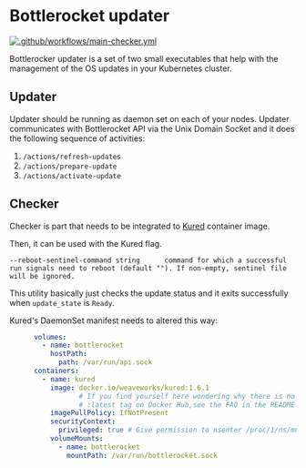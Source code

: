 # Bottlerocket updater

[![.github/workflows/main-checker.yml](https://github.com/pipetail/bottlerocket-updater/actions/workflows/main-checker.yml/badge.svg)](https://github.com/pipetail/bottlerocket-updater/actions/workflows/main-checker.yml)

Bottlerocker updater is a set of two small executables
that help with the management of the OS updates in
your Kubernetes cluster.

## Updater

Updater should be running as daemon set on each of your
nodes. Updater communicates with Bottlerocket API
via the Unix Domain Socket and it does the following
sequence of activities:

1. `/actions/refresh-updates`
2. `/actions/prepare-update`
3. `/actions/activate-update`

## Checker

Checker is part that needs to be integrated to
[Kured](https://github.com/weaveworks/kured)
container image.

Then, it can be used with the Kured flag.

```
--reboot-sentinel-command string      command for which a successful run signals need to reboot (default ""). If non-empty, sentinel file will be ignored.
```

This utility basically just checks the update status
and it exits successfully when `update_state` is `Ready`.

Kured's DaemonSet manifest needs to altered this way:

```yaml
      volumes:
        - name: bottlerocket
          hostPath:
            path: /var/run/api.sock
      containers:
        - name: kured
          image: docker.io/weaveworks/kured:1.6.1
                 # If you find yourself here wondering why there is no
                 # :latest tag on Docker Hub,see the FAQ in the README
          imagePullPolicy: IfNotPresent
          securityContext:
            privileged: true # Give permission to nsenter /proc/1/ns/mnt
          volumeMounts:
            - name: bottlerocket
              mountPath: /var/run/bottlerocket.sock 
```


